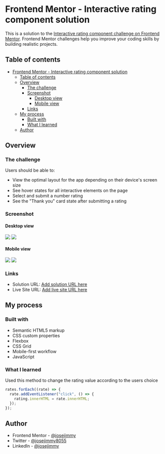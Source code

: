 # Frontend Mentor - Interactive rating component solution

This is a solution to the [Interactive rating component challenge on Frontend Mentor](https://www.frontendmentor.io/challenges/interactive-rating-component-koxpeBUmI). Frontend Mentor challenges help you improve your coding skills by building realistic projects. 

## Table of contents

- [Frontend Mentor - Interactive rating component solution](#frontend-mentor---interactive-rating-component-solution)
  - [Table of contents](#table-of-contents)
  - [Overview](#overview)
    - [The challenge](#the-challenge)
    - [Screenshot](#screenshot)
      - [Desktop view](#desktop-view)
      - [Mobile view](#mobile-view)
    - [Links](#links)
  - [My process](#my-process)
    - [Built with](#built-with)
    - [What I learned](#what-i-learned)
  - [Author](#author)

## Overview

### The challenge

Users should be able to:

- View the optimal layout for the app depending on their device's screen size
- See hover states for all interactive elements on the page
- Select and submit a number rating
- See the "Thank you" card state after submitting a rating

### Screenshot
#### Desktop view

![](https://github.com/jose-jimmy/Images-in-readme/assets/88069006/1845c3cb-00b4-427c-b45c-d6c6c66d2260)
![](https://github.com/jose-jimmy/Images-in-readme/assets/88069006/482a84b3-240c-4e90-a919-dd5d50501986)

#### Mobile view

![](https://github.com/jose-jimmy/Images-in-readme/assets/88069006/f30269fa-a235-48af-b7fb-cc60ac381a57)
![](https://github.com/jose-jimmy/Images-in-readme/assets/88069006/77b6c167-ea97-4951-8d43-564304a0a1d7)



### Links

- Solution URL: [Add solution URL here](https://your-solution-url.com)
- Live Site URL: [Add live site URL here](https://your-live-site-url.com)

## My process

### Built with

- Semantic HTML5 markup
- CSS custom properties
- Flexbox
- CSS Grid
- Mobile-first workflow
- JavaScript

### What I learned

Used this method to change the rating value according to the users choice
```js
rates.forEach((rate) => {
  rate.addEventListener("click", () => {
    rating.innerHTML = rate.innerHTML;
  });
});
```


## Author

- Frontend Mentor - [@josejimmy](https://www.frontendmentor.io/profile/jose-jimmy)
- Twitter - [@josejimmy8055](https://twitter.com/josejimmy8055)
- LinkedIn - [@josejimmy](https://www.linkedin.com/in/jose-jimmy//)
